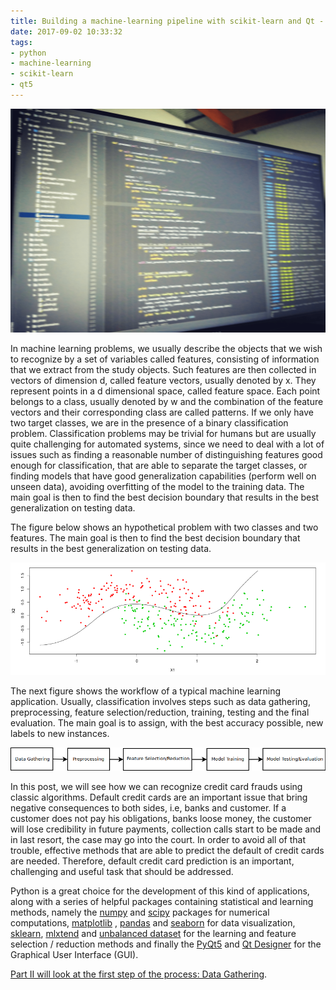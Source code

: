 ```yaml
---
title: Building a machine-learning pipeline with scikit-learn and Qt - Part I
date: 2017-09-02 10:33:32
tags: 
- python
- machine-learning
- scikit-learn
- qt5
---
```


![](/images/dev.png)

In machine learning problems, we usually describe the objects that we wish to recognize by a set of variables called features, consisting of information that we extract from the study objects. Such features are then collected in vectors of dimension d, called feature vectors, usually denoted by x. They represent points in a d dimensional space, called feature space. Each point belongs to a class, usually denoted by w and the combination of the feature vectors and their corresponding class are called patterns. If we only have two target classes, we are in the presence of a binary classification problem. Classification problems may be trivial for humans but are usually quite challenging for automated systems, since we need to deal with a lot of issues such as finding a reasonable number of distinguishing features good enough for classification, that are able to separate the target classes, or finding models that have good generalization capabilities (perform well on unseen data), avoiding overfitting of the model to the training data. The main goal is then to find the best decision boundary that results in the best generalization on testing data.

The figure below shows an hypothetical problem with two classes and two features. The main goal is then to find the best decision boundary that results in the best generalization on testing data.

![](/images/ml-pipeline/decision_boundary.png)


The next figure shows the workflow of a typical machine learning application. Usually, classification involves steps such as data gathering, preprocessing, feature selection/reduction, training, testing and the final evaluation. The main goal is to assign, with the best accuracy possible, new labels to new instances.

![](/images/ml-pipeline/ml-pipeline.png)

In this post, we will see how we can recognize credit card frauds using classic algorithms. Default credit cards are an important issue that bring negative consequences to both sides, i.e, banks and customer. If a customer does not pay his obligations, banks loose money, the customer will lose credibility in future payments, collection calls start to be made and in last resort, the case may go into the court. In order to avoid all of that trouble, effective methods that are able to predict the default of credit cards are needed. Therefore, default credit card prediction is an important, challenging and useful task that should be addressed.

Python is a great choice for the development of this kind of applications, along with a series of helpful packages containing statistical and learning methods, namely the [numpy](http://www.numpy.org/) and [scipy](https://www.scipy.org/) packages for numerical computations, [matplotlib](http://matplotlib.org/) , [pandas](http://pandas.pydata.org/) and [seaborn](http://seaborn.pydata.org/) for data visualization, [sklearn](http://scikit-learn.org/stable/), [mlxtend](https://github.com/rasbt/mlxtend) and [unbalanced dataset](https://github.com/scikit-learn-contrib/imbalanced-learn) for the learning and feature selection / reduction methods and finally the [PyQt5](https://www.riverbankcomputing.com/software/pyqt/intro) and [Qt Designer](http://doc.qt.io/qt-5/qtdesigner-manual.html) for the Graphical User Interface (GUI).

[Part II will look at the first step of the process: Data Gathering](/2017/09/02/ml-pipeline-2/).